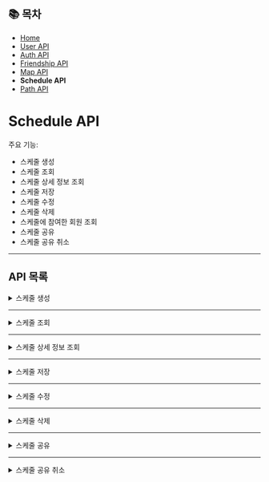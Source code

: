 ## 📚 목차
- [Home](../README.md)
- [User API](UserAPI.md)
- [Auth API](AuthAPI.md)
- [Friendship API](FriendshipAPI.md)
- [Map API](MapAPI.md)
- **Schedule API**
- [Path API](PathAPI.md)

# Schedule API
주요 기능:
- 스케줄 생성
- 스케줄 조회
- 스케줄 상세 정보 조회
- 스케줄 저장
- 스케줄 수정
- 스케줄 삭제
- 스케줄에 참여한 회원 조회
- 스케줄 공유
- 스케줄 공유 취소

---

## API 목록

<details>
<summary>스케줄 생성</summary>

**POST** `/schedule/create`

> 사용자로부터 입력받은 데이터를 통해 스케줄을 생성합니다.

#### 요청 바디
```json
{
  "selectedPlace": [
    {
      "contentId": "127269",
      "address": "서울특별시 강남구 청담동 66",
      "title": "청담근린공원",
      "latitude": "37.5213524935",
      "longitude": "127.0526155502",
      "cat3": "A02020700",
      "stayMinutes": 60
    },
    {
      "contentId": "2994661",
      "address": "서울특별시 강남구 강남대로 426 (역삼동) ",
      "title": "일상비일상의틈",
      "latitude": "37.5006405461",
      "longitude": "127.0267851551",
      "cat3": "A02030400",
      "stayMinutes": 60
    },
    {
      "contentId": "2867691",
      "address": "대한민국 서울특별시 강남구 봉은사로 524",
      "title": "메가박스 코엑스",
      "latitude": "37.5126572",
      "longitude": "127.0586523",
      "cat3": "A02020200",
      "stayMinutes": 60
    },
    {
      "contentId": "2867691",
      "address": "서울특별시 강남구 압구정로42길 25-10 1~2층",
      "title": "우텐더",
      "latitude": "37.5270487520",
      "longitude": "127.0358085855",
      "cat3": "A05020100",
      "stayMinutes": 60
    }
  ],
  "scheduleName": "test",
  "scheduleAbout": "testabout",
  "scheduleStartTime": "2025-05-07T10:00:00",
  "scheduleEndTime": "2025-05-07T16:00:00",
  "startContentId": "2994661",
  "additionalRecommendation": false
}
```

#### 응답 바디
```json
{
    "scheduleName": "test",
    "scheduleAbout": "testabout",
    "details": [
        {
            "scheduleContent": "일상비일상의틈 방문",
            "scheduleAddress": "서울특별시 강남구 강남대로 426 (역삼동) ",
            "latitude": 37.5006405461,
            "longitude": 127.0267851551,
            "scheduleStartTime": "2025-05-07T10:00:00",
            "scheduleEndTime": "2025-05-07T11:00:00"
        },
        {
            "scheduleContent": "메가박스 코엑스 방문",
            "scheduleAddress": "대한민국 서울특별시 강남구 봉은사로 524",
            "latitude": 37.5126572,
            "longitude": 127.0586523,
            "scheduleStartTime": "2025-05-07T11:47:00",
            "scheduleEndTime": "2025-05-07T12:47:00"
        },
        {
            "scheduleContent": "우텐더 방문",
            "scheduleAddress": "서울특별시 강남구 압구정로42길 25-10 1~2층",
            "latitude": 37.5270487520,
            "longitude": 127.0358085855,
            "scheduleStartTime": "2025-05-07T13:26:00",
            "scheduleEndTime": "2025-05-07T14:26:00"
        },
        {
            "scheduleContent": "청담근린공원 방문",
            "scheduleAddress": "서울특별시 강남구 청담동 66",
            "latitude": 37.5213524935,
            "longitude": 127.0526155502,
            "scheduleStartTime": "2025-05-07T14:50:00",
            "scheduleEndTime": "2025-05-07T15:50:00"
        }
    ]
}
```
</details>

---

<details>
<summary>스케줄 조회</summary>

**GET** `/schedules`

> 회원의 스케줄을 조회합니다.

- 로그인을 진행해 JWT 쿠키가 있어야 함
```javascript
axios
    .get(`${API_BASE_URL}/schedules`, {
        withCredentials: true,
    })
```

#### 응답 바디
```json
[
  {
    "scheduleNo": 1,
    "scheduleName": "스터디 회의",
    "scheduleAbout": "다음 주 프로젝트 스터디 회의 진행",
    "scheduleCreatedDate": "2025-03-04T10:00:00",
    "userId": "user1"
  }
]
```
</details>

---

<details>
<summary>스케줄 상세 정보 조회</summary>

**GET** `/schedules/{scheduleNo}/details`

> 회원의 스케줄의 상세 정보를 조회합니다.

- 로그인을 진행해 JWT 쿠키가 있어야 함
```javascript
axios
    .get(`${API_BASE_URL}/schedules/${scheduleNo}/details`, {
        withCredentials: true,
    })
```

#### 응답 바디
```json
[
  {
    "scheduleDetailNo": 1,
    "scheduleContent": "스터디 장소 도착",
    "scheduleAddress": "서울특별시 마포구 와우산로 94",
    "latitude": 37.550900,
    "longitude": 126.925300,
    "scheduleStartTime": "2025-03-04T13:00:00",
    "scheduleEndTime": "2025-03-04T13:30:00",
    "scheduleNo": 1
  },
  {
    "scheduleDetailNo": 2,
    "scheduleContent": "팀 회의 시작",
    "scheduleAddress": "홍대입구역 근처 카페",
    "latitude": 37.550400,
    "longitude": 126.926000,
    "scheduleStartTime": "2025-03-04T13:30:00",
    "scheduleEndTime": "2025-03-04T15:00:00",
    "scheduleNo": 1
  }
]
```
</details>

---

<details>
<summary>스케줄 저장</summary>

**POST** `/schedules`

> 생성한 스케줄을 저장합니다.
> /schedules/create로 만든 데이터를 그대로 바디에 넣으면 됩니다.

- 로그인을 진행해 JWT 쿠키가 있어야 함
```javascript
axios
    .post(`${API_BASE_URL}/schedules`, {
        withCredentials: true,
    })
```

#### 요청 바디
```json
{
  "scheduleName": "test",
  "scheduleAbout": "testabout",
  "details": [
    {
      "scheduleContent": "일상비일상의틈 방문",
      "scheduleAddress": "서울특별시 강남구 강남대로 426 (역삼동) ",
      "latitude": 37.5006405461,
      "longitude": 127.0267851551,
      "scheduleStartTime": "2025-05-07T10:00:00",
      "scheduleEndTime": "2025-05-07T11:00:00"
    },
    {
      "scheduleContent": "메가박스 코엑스 방문",
      "scheduleAddress": "대한민국 서울특별시 강남구 봉은사로 524",
      "latitude": 37.5126572,
      "longitude": 127.0586523,
      "scheduleStartTime": "2025-05-07T11:47:00",
      "scheduleEndTime": "2025-05-07T12:47:00"
    },
    {
      "scheduleContent": "우텐더 방문",
      "scheduleAddress": "서울특별시 강남구 압구정로42길 25-10 1~2층",
      "latitude": 37.5270487520,
      "longitude": 127.0358085855,
      "scheduleStartTime": "2025-05-07T13:26:00",
      "scheduleEndTime": "2025-05-07T14:26:00"
    },
    {
      "scheduleContent": "청담근린공원 방문",
      "scheduleAddress": "서울특별시 강남구 청담동 66",
      "latitude": 37.5213524935,
      "longitude": 127.0526155502,
      "scheduleStartTime": "2025-05-07T14:50:00",
      "scheduleEndTime": "2025-05-07T15:50:00"
    }
  ]
}
```
</details>

---

<details>
<summary>스케줄 수정</summary>

**PUT** `/schedules`

> 스케줄을 수정해서 저장합니다.

- 로그인을 진행해 JWT 쿠키가 있어야 함
```javascript
axios
    .put(`${API_BASE_URL}/schedules/${scheduleNo}`, {
        withCredentials: true,
    })
```

#### 요청 바디
```json
{
  "scheduleName": "test",
  "scheduleAbout": "testabout",
  "details": [
    {
      "scheduleContent": "일상비일상의틈 방문",
      "scheduleAddress": "서울특별시 강남구 강남대로 426 (역삼동) ",
      "latitude": 37.5006405461,
      "longitude": 127.0267851551,
      "scheduleStartTime": "2025-05-07T10:00:00",
      "scheduleEndTime": "2025-05-07T11:00:00"
    },
    {
      "scheduleContent": "메가박스 코엑스 방문",
      "scheduleAddress": "대한민국 서울특별시 강남구 봉은사로 524",
      "latitude": 37.5126572,
      "longitude": 127.0586523,
      "scheduleStartTime": "2025-05-07T11:47:00",
      "scheduleEndTime": "2025-05-07T12:47:00"
    },
    {
      "scheduleContent": "우텐더 방문",
      "scheduleAddress": "서울특별시 강남구 압구정로42길 25-10 1~2층",
      "latitude": 37.5270487520,
      "longitude": 127.0358085855,
      "scheduleStartTime": "2025-05-07T13:26:00",
      "scheduleEndTime": "2025-05-07T14:26:00"
    },
    {
      "scheduleContent": "청담근린공원 방문",
      "scheduleAddress": "서울특별시 강남구 청담동 66",
      "latitude": 37.5213524935,
      "longitude": 127.0526155502,
      "scheduleStartTime": "2025-05-07T14:50:00",
      "scheduleEndTime": "2025-05-07T15:50:00"
    }
  ]
}
```
</details>

---

<details>
<summary>스케줄 삭제</summary>

**DELETE** `/schedules`

> 스케줄을 삭제합니다.

- 로그인을 진행해 JWT 쿠키가 있어야 함
```javascript
axios
    .delete(`${API_BASE_URL}/schedules/${scheduleNo}`, {
        withCredentials: true,
    })
```
</details>

---

<details>
<summary>스케줄 공유</summary>

**POST** `/schedules/share`

> 스케줄을 공유합니다.

- 로그인을 진행해 JWT 쿠키가 있어야 함
```javascript
axios
    .post(`${API_BASE_URL}/schedules/share`, {
        withCredentials: true,
    })
```

#### 요청 바디
```json
{
  "scheduleNo": 7,
  "userIds": [
    "user3"
  ]
}
```
</details>

---

<details>
<summary>스케줄 공유 취소</summary>

**POST** `/schedules/unshare`

> 스케줄 공유를 취소합니다.

- 로그인을 진행해 JWT 쿠키가 있어야 함
```javascript
axios
    .post(`${API_BASE_URL}/schedules/unshare`, {
        withCredentials: true,
    })
```

#### 요청 바디
```json
{
  "scheduleNo": 7,
  "userIds": [
    "user3"
  ]
}
```
</details>
